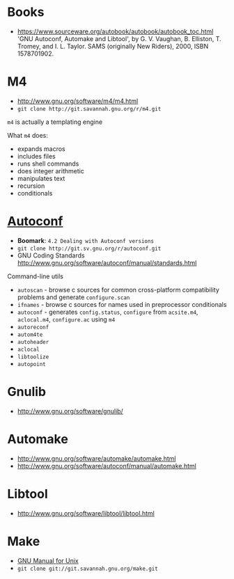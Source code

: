 # Books
- https://www.sourceware.org/autobook/autobook/autobook_toc.html 'GNU Autoconf, Automake and Libtool', by G. V. Vaughan, B.  Elliston, T. Tromey, and I. L. Taylor.  SAMS (originally New Riders), 2000, ISBN 1578701902.

# M4
- http://www.gnu.org/software/m4/m4.html
- `git clone http://git.savannah.gnu.org/r/m4.git`

`m4` is actually a templating engine

What `m4` does:
- expands macros
- includes files
- runs shell commands
- does integer arithmetic
- manipulates text
- recursion
- conditionals

# [Autoconf](http://www.gnu.org/software/autoconf/manual/index.html)
- **Boomark**: `4.2 Dealing with Autoconf versions`
- `git clone http://git.sv.gnu.org/r/autoconf.git`
- GNU Coding Standards http://www.gnu.org/software/autoconf/manual/standards.html

Command-line utils
- `autoscan` - browse c sources for common cross-platform compatibility problems and generate `configure.scan`
- `ifnames` - browse c sources for names used in preprocessor conditionals
- `autoconf` - generates `config.status`, `configure` from `acsite.m4`, `aclocal.m4`, `configure.ac` using `m4`
- `autoreconf` 
- `autom4te`
- `autoheader`
- `aclocal`
- `libtoolize`
- `autopoint`

# Gnulib
- http://www.gnu.org/software/gnulib/

# Automake
- http://www.gnu.org/software/automake/automake.html
- http://www.gnu.org/software/autoconf/manual/automake.html

# Libtool
- http://www.gnu.org/software/libtool/libtool.html

# Make
- [GNU Manual for Unix](https://www.gnu.org/software/make/manual/make.html)
- `git clone git://git.savannah.gnu.org/make.git`
